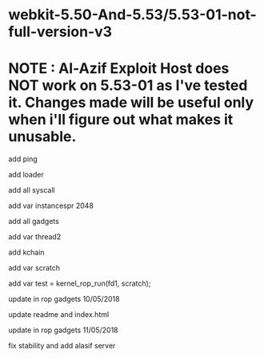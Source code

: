 # webkit-5.50-And-5.53/5.53-01-not-full-version-v3

# NOTE : Al-Azif Exploit Host does NOT work on 5.53-01 as I've tested it. Changes made will be useful only when i'll figure out what makes it unusable.

add ping

add loader

add all syscall

add var instancespr 2048

add all gadgets

add var thread2

add kchain

add var scratch

add var test = kernel_rop_run(fd1, scratch);

update in rop gadgets 10/05/2018

update readme and index.html

update in rop gadgets 11/05/2018

fix stability and add alasif server
